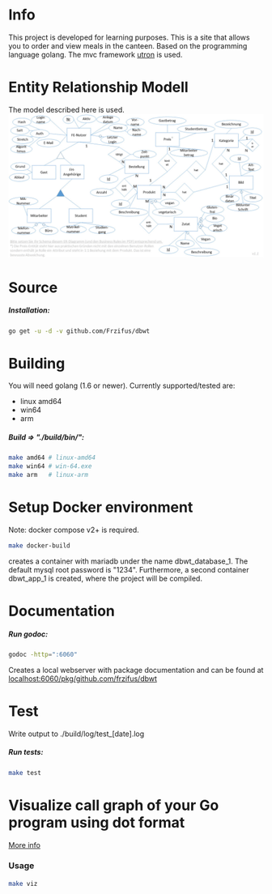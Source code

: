 # Info
This project is developed for learning purposes. This is a site that allows you to order and view meals in the canteen. Based on the programming language golang. The mvc framework [utron](https://github.com/gernest/utron) is used.

# Entity Relationship Modell
The model described here is used.
![ER Modell](./doc/erdiagramm.jpg "Entity-Relationship-Modell")

# Source

##### Installation:
```sh
go get -u -d -v github.com/Frzifus/dbwt
```

# Building

You will need golang (1.6 or newer).
Currently supported/tested are:
 - linux amd64
 - win64
 - arm

##### Build => "./build/bin/":
```sh
make amd64 # linux-amd64
make win64 # win-64.exe
make arm   # linux-arm
```

# Setup Docker environment
Note: docker compose v2+ is required.
```sh
make docker-build
```
creates a container with mariadb under the name dbwt_database_1. The default mysql root password is "1234". Furthermore, a second container dbwt_app_1 is created, where the project will be compiled.

# Documentation
##### Run godoc:
```sh
godoc -http=":6060"
```
Creates a local webserver with package documentation and can be found at [localhost:6060/pkg/github.com/frzifus/dbwt](http://localhost:6060/pkg/github.com/frzifus/dbwt/)

# Test

Write output to ./build/log/test_[date].log
##### Run tests:
```sh
make test
```

# Visualize call graph of your Go program using dot format
[More info](https://github.com/TrueFurby/go-callvis)
### Usage

```sh
make viz
```
